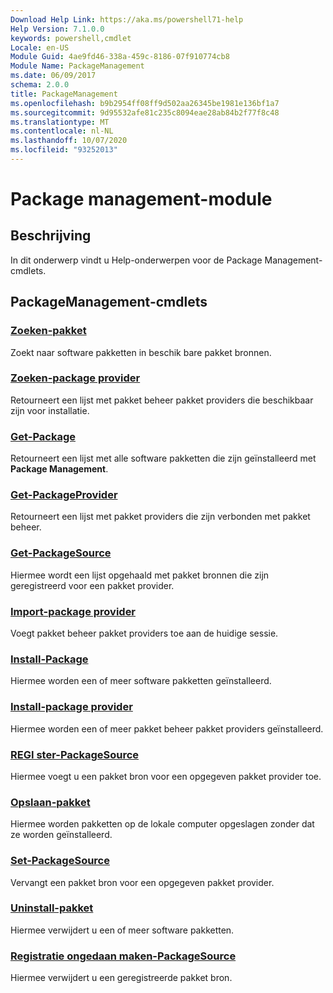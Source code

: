 ```yaml
---
Download Help Link: https://aka.ms/powershell71-help
Help Version: 7.1.0.0
keywords: powershell,cmdlet
Locale: en-US
Module Guid: 4ae9fd46-338a-459c-8186-07f910774cb8
Module Name: PackageManagement
ms.date: 06/09/2017
schema: 2.0.0
title: PackageManagement
ms.openlocfilehash: b9b2954ff08ff9d502aa26345be1981e136bf1a7
ms.sourcegitcommit: 9d95532afe81c235c8094eae28ab84b2f77f8c48
ms.translationtype: MT
ms.contentlocale: nl-NL
ms.lasthandoff: 10/07/2020
ms.locfileid: "93252013"
---
```

# Package management-module

## Beschrijving

In dit onderwerp vindt u Help-onderwerpen voor de Package Management-cmdlets.

## PackageManagement-cmdlets

### [Zoeken-pakket](Find-Package.md)
Zoekt naar software pakketten in beschik bare pakket bronnen.

### [Zoeken-package provider](Find-PackageProvider.md)
Retourneert een lijst met pakket beheer pakket providers die beschikbaar zijn voor installatie.

### [Get-Package](Get-Package.md)
Retourneert een lijst met alle software pakketten die zijn geïnstalleerd met **Package Management**.

### [Get-PackageProvider](Get-PackageProvider.md)
Retourneert een lijst met pakket providers die zijn verbonden met pakket beheer.

### [Get-PackageSource](Get-PackageSource.md)
Hiermee wordt een lijst opgehaald met pakket bronnen die zijn geregistreerd voor een pakket provider.

### [Import-package provider](Import-PackageProvider.md)
Voegt pakket beheer pakket providers toe aan de huidige sessie.

### [Install-Package](Install-Package.md)
Hiermee worden een of meer software pakketten geïnstalleerd.

### [Install-package provider](Install-PackageProvider.md)
Hiermee worden een of meer pakket beheer pakket providers geïnstalleerd.

### [REGI ster-PackageSource](Register-PackageSource.md)
Hiermee voegt u een pakket bron voor een opgegeven pakket provider toe.

### [Opslaan-pakket](Save-Package.md)
Hiermee worden pakketten op de lokale computer opgeslagen zonder dat ze worden geïnstalleerd.

### [Set-PackageSource](Set-PackageSource.md)
Vervangt een pakket bron voor een opgegeven pakket provider.

### [Uninstall-pakket](Uninstall-Package.md)
Hiermee verwijdert u een of meer software pakketten.

### [Registratie ongedaan maken-PackageSource](Unregister-PackageSource.md)
Hiermee verwijdert u een geregistreerde pakket bron.

